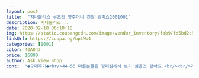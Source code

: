 ```yaml
---
layout: post 
title:  "지나블리스 루즈핏 양주머니 긴팔 원피스2001001" 
description: 지나블리스 ..
date: 2020-02-18 06:10:18 
img: https://static.coupangcdn.com/image/vendor_inventory/fab9/fd5bd2c594265e4823e6ce4640f31e9b78331f7d514761c24c05c472c35a.jpg 
linkUrl: https://coupa.ng/bpLWw1 
categories: [1001] 
color: 43A047 
price: 16800 
author: Ask View Shop 
cont:  "●구매후기●<br/>44~55 마른분들은 펑퍼짐해서 보기 싫을것 같아요.<br/><br/>가격도 저렴하구용<br/>가까이 전달될수 있기를 바랍니당<br/>감사합니당 ~♡<br/>건조도 빠르구용<br/>고급스런 원단에 피치가공을 하여<br/>고민하다가 망설이는 분이 계시면 각 개인적으로<br/>괜찮겠어용<br/>구입했어용<br/>그 무엇보다도 너무 편안해용<br/>기장은 많이길고  사이즈는 여유가 넘쳐서 깜놀했어요.<br/><br/>길이는 제키가 160인데 약간 긴듯하지만<br/>꺼내어 보니<br/>넉넉하고 여유있어 좋네용<br/>되어 있어 귀엽고 발랄하고 예쁘네용<br/>디자인 심플하구 깔끔하네용<br/>디자인도 심플하고 깔끔하구용<br/>마감처리도 깔끔하네용<br/>매우 만족스런 제품이예용<br/>매우 만족스럽네용<br/>몸의 체형, 체격이 다르므로 사이즈를 꼼꼼하게<br/>물빠짐도없구요한가지는제가팔이쫌길어서저한테는<br/>미세한 기모가 있어 촉감이 부드러우며<br/>받았네용<br/>블랙컬러 좋아하는 저로선<br/>비닐포장되어 안전하게 잘 안착해있네용<br/>비닐포장된 지나블리스 루즈핏 양주머니 긴팔 원피스를<br/>빨았는데줄지도않고틀어짐두없구정말갠찮네요<br/>사이즈가 별도로 있는게 아니라 원사이즈로 다같이 입기는 좀 아닌듯 합니다.<br/><br/>사이즈는 완전 넉넉합니다.<br/><br/>사이즈는 제가 66사이즈 입는데 품도<br/>상품평 좋아서  소라랑 핑크 두가지 색상 구입했는데  옷은 편한데 외출용은 아닌듯 하여 집에서 입을려고 합니다.<br/><br/>상품평이좋아서주문했는데오늘받아보구<br/>세탁기에  돌려도 이상없네용<br/>소중한분들께 부담없이 선물해도 좋을듯용<br/>않아서요정말눈으로안보구옷사기힘든데<br/>앞으로 하시는 사업 더욱 번창하시길 바래용<br/>앞으로도 품질좋고 안전한 제품으로 소비자들에게<br/>역시 배송은 쿠팡이 제일인듯용<br/>예쁘게 잘 입을께용<br/>예정일에 맞게 도착했구용<br/>원단두쫌~두툼하구부드럽구갠찮아요<br/>의류 전문매장보다 저렴하여 쿠팡에서 리뷰보고<br/>이옷은갠찮아서추천하구싶네요<br/>이옷은갠찮아서추천하구싶은옷이네요<br/>일단 한번 구입해보세용<br/>입어보니 양주머니가 있어 그리고 프릴처리가<br/>입어보니정할갠찮네요~<br/>있지만 더욱 따뜻하고 포근하네용<br/>자켓 하나 걸치면 외출시에도 손색없네용<br/>잘 확인하시고 구입하세용<br/>저랑 비슷한 체격조건이라면 참고 하셨음 합니다.<br/><br/>적극 추천합니당<br/>제가 원하던 길이라 만족해용<br/>제가피부가예민한피부라서아무옷이나못입는데<br/>조심스럽게<br/>좋은상품 좋은가격 진심으로 감사드려용<br/>좋을꺼같아요~<br/>주문했어용<br/>지금 환절기에 입기엔 약간 얇은감은<br/>지나블리스 루즈핏 양주머니 긴팔 원피스<br/>지나블리스 루즈핏 양주머니 긴팔 원피스 ♡<br/>지나블리스 루즈핏 양주머니 긴팔 원피스가<br/>지나블리스루즈핏 양주머니 긴팔 원피스를 살까<br/>집에서 홈웨어로 입을려고 구입했는데<br/>집에서아니믄마트나시장갈때편하게입구다니믄<br/>쪼꼼짧은데그래두갠찮아요그렇게보기싫을정도로짧지가<br/>첨빨래하는거라서세탁기에울코스로해서<br/>컬러는 블랙컬러로<br/>쿠팡맨의 친절하고 빠른배송 진심으로 감사드려용<br/>키크고 약간 통통하신분들에게는 추천하고<br/>파손된것 없이 꼼꼼하게 포장되어 안전하게 잘<br/>판매사진 색상보다 많이 칙칙한 색상이구요.<br/><br/>평소사이즈 77  키 154 인데<br/>포근함을 오래도록 유지해<br/>한여름을 제외한 일년사계절 입어도<br/>후회없으실겁니당<br/>" 
---
```

